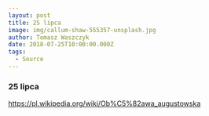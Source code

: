 ```yaml
---
layout: post
title: 25 lipca
image: img/callum-shaw-555357-unsplash.jpg
author: Tomasz Waszczyk
date: 2018-07-25T10:00:00.000Z
tags:
  - Source
---
```


### 25 lipca

https://pl.wikipedia.org/wiki/Ob%C5%82awa_augustowska
